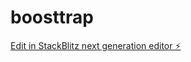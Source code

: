 # boosttrap

[Edit in StackBlitz next generation editor ⚡️](https://stackblitz.com/~/github.com/Aaron7Ohr/boosttrap)